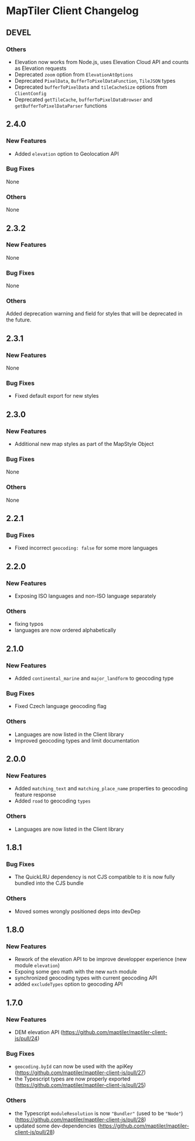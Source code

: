 # MapTiler Client Changelog

## DEVEL
### Others
- Elevation now works from Node.js, uses Elevation Cloud API and counts as Elevation requests
- Deprecated `zoom` option from `ElevationAtOptions`
- Deprecated `PixelData`, `BufferToPixelDataFunction`, `TileJSON` types
- Deprecated `bufferToPixelData` and `tileCacheSize` options from `ClientConfig`
- Deprecated `getTileCache`, `bufferToPixelDataBrowser` and `getBufferToPixelDataParser` functions

## 2.4.0
### New Features
- Added `elevation` option to Geolocation API

### Bug Fixes
None

### Others
None

## 2.3.2
### New Features
None

### Bug Fixes
None

### Others
Added deprecation warning and field for styles that will be deprecated in the future.

## 2.3.1
### New Features
None

### Bug Fixes
- Fixed default export for new styles

## 2.3.0
### New Features
- Additional new map styles as part of the MapStyle Object

### Bug Fixes
None

### Others
None

## 2.2.1
### Bug Fixes
- Fixed incorrect `geocoding: false` for some more languages

## 2.2.0
### New Features
- Exposing ISO languages and non-ISO language separately
### Others
- fixing typos
- languages are now ordered alphabetically

## 2.1.0
### New Features
- Added `continental_marine` and `major_landform` to geocoding type
### Bug Fixes
- Fixed Czech language geocoding flag
### Others
- Languages are now listed in the Client library
- Improved geocoding types and limit documentation

## 2.0.0
### New Features
- Added `matching_text` and `matching_place_name` properties to geocoding feature response
- Added `road` to geocoding `types`
### Others
- Languages are now listed in the Client library

## 1.8.1
### Bug Fixes
- The QuickLRU dependency is not CJS compatible to it is now fully bundled into the CJS bundle
### Others
- Moved somes wrongly positioned deps into devDep

## 1.8.0
### New Features
- Rework of the elevation API to be improve developper experience (new module `elevation`)
- Expoing some geo math with the new `math` module
- synchronized geocoding types with current geocoding API
- added `excludeTypes` option to geocoding API

## 1.7.0
### New Features
- DEM elevation API (https://github.com/maptiler/maptiler-client-js/pull/24)
### Bug Fixes
- `geocoding.byId` can now be used with the apiKey (https://github.com/maptiler/maptiler-client-js/pull/27)
- the Typescript types are now properly exported (https://github.com/maptiler/maptiler-client-js/pull/25)
### Others
- the Typescript `moduleResolution` is now `"Bundler"` (used to be `"Node"`) (https://github.com/maptiler/maptiler-client-js/pull/28)
- updated some dev-dependencies (https://github.com/maptiler/maptiler-client-js/pull/28)
